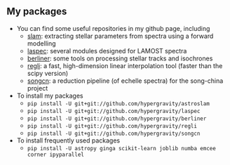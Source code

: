 ## My packages
- You can find some useful repositories in my github page, including
  - [slam](https://github.com/hypergravity/astroslam): extracting stellar parameters from spectra using a forward modelling
  - [laspec](https://github.com/hypergravity/laspec): several modules designed for LAMOST spectra
  - [berliner](https://github.com/hypergravity/berliner): some tools on processing stellar tracks and isochrones
  - [regli](https://github.com/hypergravity/regli): a fast, high-dimension linear interpolation tool (faster than the scipy version)
  - [songcn](https://github.com/hypergravity/songcn): a reduction pipeline (of echelle spectra) for the song-china project
- To install my packages
  - `pip install -U git+git://github.com/hypergravity/astroslam`
  - `pip install -U git+git://github.com/hypergravity/laspec`
  - `pip install -U git+git://github.com/hypergravity/berliner`
  - `pip install -U git+git://github.com/hypergravity/regli`
  - `pip install -U git+git://github.com/hypergravity/songcn`
- To install frequently used packages
  - `pip install -U astropy ginga scikit-learn joblib numba emcee corner ipyparallel`
